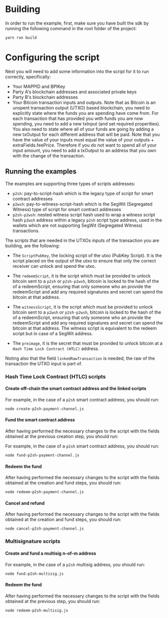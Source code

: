 # Building

In order to run the example, first, make sure you have built the sdk by running the following command in the root folder of the project:

```
yarn run build
```

# Configuring the script

Next you will need to add some information into the script for it to run correctly, specifically:

* Your MAPPID and BPIKey
* Party A's blockchain addresses and associated private keys
* Party B's blockchain addresses
* Your Bitcoin transaction inputs and outputs. Note that as Bitcoin is an unspent transaction output (UTXO) based blockchain, you need to explicitly state where the funds you are spending have come from. For each transaction that has provided you with funds you are now spending, you need to add a new txInput (and set required properities). You also need to state where all of your funds are going by adding a new txOutput for each different address that will be paid. Note that you have the value of your inputs must equal the value of your outputs + extraFields.feePrice. Therefore if you do not want to spend all of your input amount, you need to add a txOutput to an address that you own with the change of the transaction. 

## Running the examples

The examples are supporting three types of scripts addresses:

* `p2sh`: pay-to-script-hash which is the legacy type of script for smart contract addresses
* `p2wsh`: pay-to-witness-script-hash which is the SegWit (Segregated Witness) type of script for smart contract addresses
* `p2sh-p2wsh`: nested witness script hash used to wrap a witness script hash `p2wsh` address within a legacy `p2sh` script type address, used in the wallets which are not supporting SegWit (Segregated Witness) transactions.


The scripts that are needed in the UTXOs inputs of the transaction you are building, are the following:

* The `ScriptPubKey`, the locking script of the utxo (PubKey Script). It is the script placed on the output of the utxo to ensure that only the correct receiver can unlock and spend the utxo.

* The `redeemScript`, it is the script which must be provided to unlock bitcoin sent to a `p2sh` or `p2sh-p2wsh`, bitcoin is locked to the hash of the of a redeemScript, ensuring that only someone who  an provide the redeemScript and add any required signatures and secret can spend the bitcoin at that address.

* The `witnessScript`, it is the script which must be provided to unlock bitcoin sent to a `p2wsh` or `p2sh-p2wsh`, bitcoin is locked to the hash of the of a redeemScript, ensuring that only someone who  an provide the redeemScript and add any required signatures and secret can spend the bitcoin at that address. The witness script is equivalent to the redeem script but in case of a SegWit address.

* The `preimage`, it is the secret that must be provided to unlock bitcoin at a `Hash Time Lock Contract (HTLC)` address.

Noting also that the field `linkedRawTransaction` is needed, the raw of the transaction the UTXO input is part of.


### Hash Time Lock Contract (HTLC) scripts


#### Create off-chain the smart contract address and the linked scripts

For example, in the case of a `p2sh` smart contract address, you should run:

```
node create-p2sh-payment-channel.js
```

#### Fund the smart contract address

After having performed the necessary changes to the script with the fields obtained at the previous creation step, you should run:

For example, in the case of a `p2sh` smart contract address, you should run:

```
node fund-p2sh-payment-channel.js
```

#### Redeem the fund

After having performed the necessary changes to the script with the fields obtained at the creation and fund steps, you should run:

```
node redeem-p2sh-payment-channel.js
```

#### Cancel and refund

After having performed the necessary changes to the script with the fields obtained at the creation and fund steps, you should run:

```
node cancel-p2sh-payment-channel.js
```

### Multisignature scripts

#### Create and fund a multisig n-of-m address

For example, in the case of a `p2sh` multisig address, you should run:

```
node fund-p2sh-multisig.js
```

#### Redeem the fund

After having performed the necessary changes to the script with the fields obtained at the previous step, you should run:

```
node redeem-p2sh-multisig.js
```


